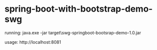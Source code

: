 # spring-boot-with-bootstrap-demo-swg
running: java.exe -jar target\swg-springboot-bootsrap-demo-1.0.jar

usage: http://localhost:8081